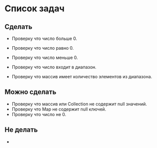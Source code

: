 # Список задач
## Сделать
* Проверку что число больше 0.
* Проверку что число равно 0.
* Проверку что число меньше 0.
* Проверку что число входит в диапазон.

* Проверку что массив имеет количество элементов из диапазона.

## Можно сделать
* Проверку что массив или Collection не содержит null значений.
* Проверку что Map не содержит null ключей.
* Проверку что число не 0.

## Не делать
* 
